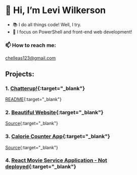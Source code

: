# 👋 Hi, I’m Levi Wilkerson
- 📚 I do all things code! Well, I try.
- 🔎 I focus on PowerShell and front-end web development!
### 📫 How to reach me:
<chelleas123@gmail.com>

## Projects:

### 1. [Chatterup!](https://chatterup.netlify.app/){:target="_blank"}
[README](https://github.com/leviFrosty/chatterup){:target="_blank"}

### 2. [Beautiful Website](https://leviwilkerson1.netlify.app/){:target="_blank"}
[Source](https://github.com/leviFrosty/moshifyhosting){:target="_blank"}

### 3. [Calorie Counter App](https://inspiring-volhard-13c156.netlify.app/){:target="_blank"}
[Source](https://github.com/leviFrosty/calorieCounter){:target="_blank"}

### 4. [React Movie Service Application - Not deployed](https://github.com/leviFrosty/vidlyReactProject){:target="_blank"}
